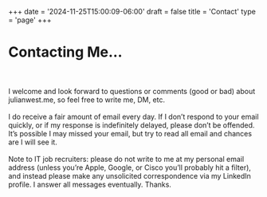 +++
date = '2024-11-25T15:00:09-06:00'
draft = false
title = 'Contact'
type = 'page'
+++

# Contacting Me… <br /><br />

<div style="font-size: 14px;">
I welcome and look forward to questions or comments (good or bad) about julianwest.me, so feel free to write me, DM, etc.<br /><br />
I do receive a fair amount of email every day. If I don’t respond to your email quickly, or if my response is indefinitely delayed, please don’t be offended. It’s possible I may missed your email, but try to read all email and chances are I will see it.<br /><br />
Note to IT job recruiters: please do not write to me at my personal email address (unless you’re Apple, Google, or Cisco you’ll probably hit a filter), and instead please make any unsolicited correspondence via my LinkedIn profile. I answer all messages eventually. Thanks.
</div>